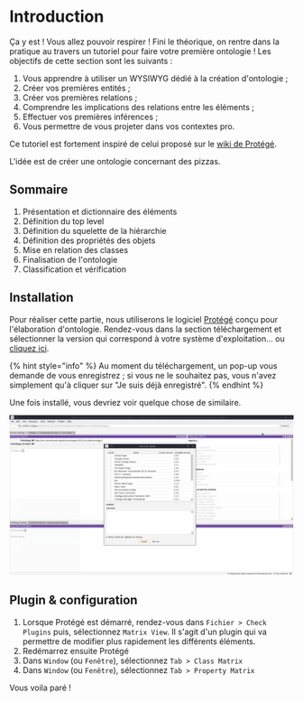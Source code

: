 # Introduction

Ça y est ! Vous allez pouvoir respirer ! Fini le théorique, on rentre dans la pratique au travers un tutoriel pour faire votre première ontologie ! Les objectifs de cette section sont les suivants :

1. Vous apprendre à utiliser un WYSIWYG dédié à la création d'ontologie ;
2. Créer vos premières entités ;
3. Créer vos premières relations ; 
4. Comprendre les implications des relations entre les éléments ;
5. Effectuer vos premières inférences ;
6. Vous permettre de vous projeter dans vos contextes pro.

Ce tutoriel est fortement inspiré de celui proposé sur le [wiki de Protégé](https://protegewiki.stanford.edu/wiki/Protege4Pizzas10Minutes).

L'idée est de créer une ontologie concernant des pizzas.

## Sommaire

1. Présentation et dictionnaire des éléments
2. Définition du top level
3. Définition du squelette de la hiérarchie
4. Définition des propriétés des objets
5. Mise en relation des classes
6. Finalisation de l'ontologie
7. Classification et vérification

## Installation

Pour réaliser cette partie, nous utiliserons le logiciel [Protégé](https://protege.stanford.edu/) conçu pour l'élaboration d'ontologie. Rendez-vous dans la section téléchargement et sélectionner la version qui correspond à votre système d'exploitation... ou [cliquez ici](https://protege.stanford.edu/products.php#desktop-protege).

{% hint style="info" %}
Au moment du téléchargement, un pop-up vous demande de vous enregistrez ; si vous ne le souhaitez pas, vous n'avez simplement qu'à cliquer sur "Je suis déjà enregistré".
{% endhint %}

Une fois installé, vous devriez voir quelque chose de similaire.

![Protégé 5.5.0 tout juste ouvert](assets/protege_5_5_0.png)

## Plugin & configuration

1. Lorsque Protégé est démarré, rendez-vous dans `Fichier > Check Plugins` puis, sélectionnez `Matrix View`. Il s'agit d'un plugin qui va permettre de modifier plus rapidement les différents éléments.
2. Redémarrez ensuite Protégé
3. Dans `Window` (ou `Fenêtre`), sélectionnez `Tab > Class Matrix`
4. Dans `Window` (ou `Fenêtre`), sélectionnez `Tab > Property Matrix`

Vous voila paré !